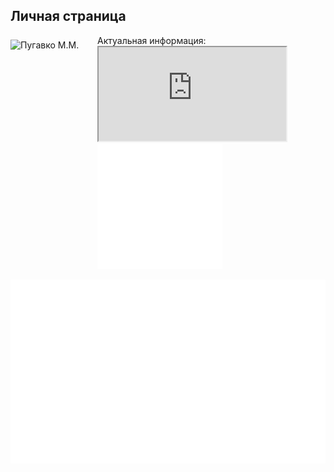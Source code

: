 <html>
 <head>
  <meta charset="utf-8">
  <title>Обтекание</title>
  <style>
   .leftimg {
    float:left; /* Выравнивание по левому краю */
    margin: 7px 7px 7px 0; /* Отступы вокруг картинки */
   }
   .rightimg  {
    float: right; /* Выравнивание по правому краю  */ 
    margin: 7px 0 7px 7px; /* Отступы вокруг картинки */
   }
  </style>
 </head>
 <body>
  <h2>Личная страница</h2>
  <p><img src="__media/my_photo.jpg" alt="Пугавко М.М." width="132" height="194" class="leftimg">
Актуальная информация:


<iframe src="https://github.com/Pugavkomm/Pugavkomm-github-stats/blob/master/generated/overview.svg">
  <img src="https://github.com/Pugavkomm/Pugavkomm-github-stats/blob/master/generated/overview.svg" width="200" height="200" alt="image format png" />
</iframe>
 <img src="https://github.com/Pugavkomm/Pugavkomm-github-stats/blob/master/generated/languages.svg" width="200" height="200" alt="image description">

![image](https://github.com/Pugavkomm/Pugavkomm-github-stats/blob/master/generated/overview.svg)


</html>